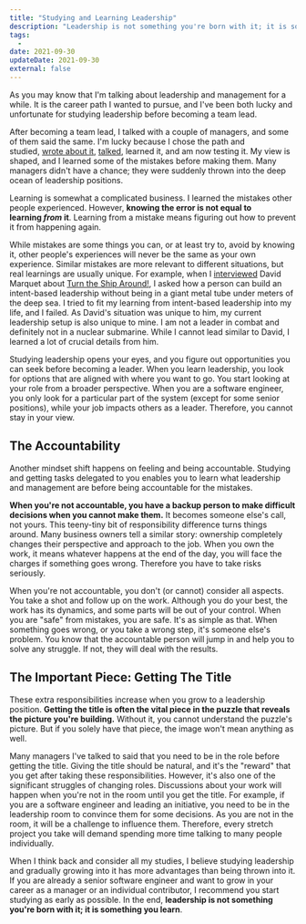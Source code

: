 ```yaml
---
title: "Studying and Learning Leadership"
description: "Leadership is not something you're born with it; it is something you learn. When you study leadership, you learn the fundamentals."
tags:
  -
date: 2021-09-30
updateDate: 2021-09-30
external: false
---
```


As you may know that I'm talking about leadership and management for a while. It is the career path I wanted to pursue, and I've been both lucky and unfortunate for studying leadership before becoming a team lead.

After becoming a team lead, I talked with a couple of managers, and some of them said the same. I'm lucky because I chose the path and studied, [wrote about it](https://candost.blog/), [talked](https://candost.blog/podcast/), learned it, and am now testing it. My view is shaped, and I learned some of the mistakes before making them. Many managers didn't have a chance; they were suddenly thrown into the deep ocean of leadership positions.

Learning is somewhat a complicated business. I learned the mistakes other people experienced. However, **knowing the error is not equal to learning _from_ it**. Learning from a mistake means figuring out how to prevent it from happening again.

While mistakes are some things you can, or at least try to, avoid by knowing it, other people's experiences will never be the same as your own experience. Similar mistakes are more relevant to different situations, but real learnings are usually unique. For example, when I [interviewed](https://candost.blog/sw-21-intent-based-leadership-with-david-marquet/) David Marquet about [Turn the Ship Around!](https://candost.blog/turn-the-ship-around-book-summary-review-and-notes/), I asked how a person can build an intent-based leadership without being in a giant metal tube under meters of the deep sea. I tried to fit my learning from intent-based leadership into my life, and I failed. As David's situation was unique to him, my current leadership setup is also unique to mine. I am not a leader in combat and definitely not in a nuclear submarine. While I cannot lead similar to David, I learned a lot of crucial details from him.

Studying leadership opens your eyes, and you figure out opportunities you can seek before becoming a leader. When you learn leadership, you look for options that are aligned with where you want to go. You start looking at your role from a broader perspective. When you are a software engineer, you only look for a particular part of the system (except for some senior positions), while your job impacts others as a leader. Therefore, you cannot stay in your view.

## The Accountability

Another mindset shift happens on feeling and being accountable. Studying and getting tasks delegated to you enables you to learn what leadership and management are before being accountable for the mistakes.

**When you're not accountable, you have a backup person to make difficult decisions when you cannot make them.** It becomes someone else's call, not yours. This teeny-tiny bit of responsibility difference turns things around. Many business owners tell a similar story: ownership completely changes their perspective and approach to the job. When you own the work, it means whatever happens at the end of the day, you will face the charges if something goes wrong. Therefore you have to take risks seriously.

When you're not accountable, you don't (or cannot) consider all aspects. You take a shot and follow up on the work. Although you do your best, the work has its dynamics, and some parts will be out of your control. When you are "safe" from mistakes, you are safe. It's as simple as that. When something goes wrong, or you take a wrong step, it's someone else's problem. You know that the accountable person will jump in and help you to solve any struggle. If not, they will deal with the results.

## The Important Piece: Getting The Title

These extra responsibilities increase when you grow to a leadership position. **Getting the title is often the vital piece in the puzzle that reveals the picture you're building.** Without it, you cannot understand the puzzle's picture. But if you solely have that piece, the image won't mean anything as well.

Many managers I've talked to said that you need to be in the role before getting the title. Giving the title should be natural, and it's the "reward" that you get after taking these responsibilities. However, it's also one of the significant struggles of changing roles. Discussions about your work will happen when you're not in the room until you get the title. For example, if you are a software engineer and leading an initiative, you need to be in the leadership room to convince them for some decisions. As you are not in the room, it will be a challenge to influence them. Therefore, every stretch project you take will demand spending more time talking to many people individually.

When I think back and consider all my studies, I believe studying leadership and gradually growing into it has more advantages than being thrown into it. If you are already a senior software engineer and want to grow in your career as a manager or an individual contributor, I recommend you start studying as early as possible. In the end, **leadership is not something you're born with it; it is something you learn**.
